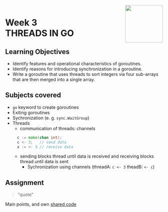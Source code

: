 <a href="../">
<img src="/img/Concurrency_in_Go_logo.avif" width="120" align="right">
</a>

# Week 3 <br> THREADS IN GO

## Learning Objectives
- Identify features and operational characteristics of goroutines.
- Identify reasons for introducing synchronization in a goroutine.
- Write a goroutine that uses threads to sort integers via four sub-arrays that are then merged into a single array.

## Subjects covered
- `go` keyword to create goroutines
- Exiting goroutines
- Sychronization (e. g. `sync.WaitGroup`)
- Threads
  - communication of threads: channels 
  ```go
    c := make(chan int); 
    c <- 3;   // send data
    x := <- 3 // receive data
  ```
  - sending blocks thread until data is received and receiving blocks thread until data is sent
    - Sychronization using channels (threadA: `c <- 3` theadB: `<- c`)

## Assignment

>"quote"

Main points, and own [shared code](./code.language) 
